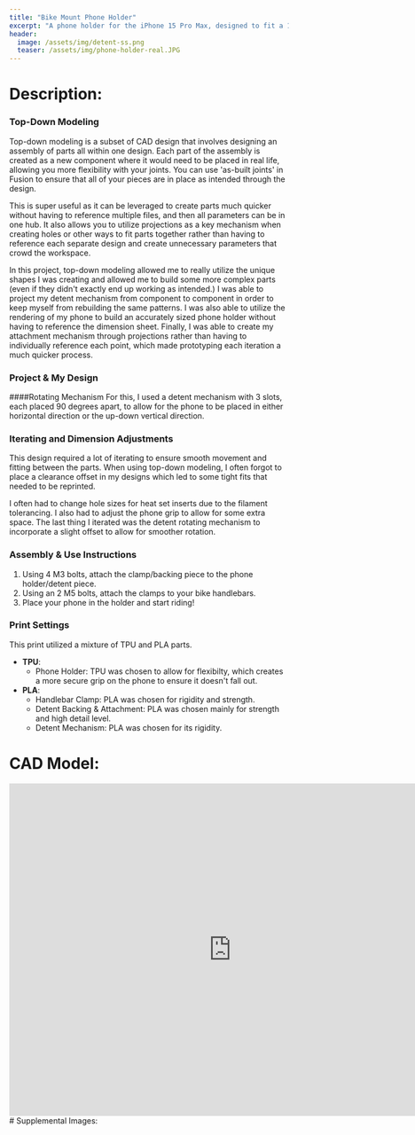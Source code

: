 ```yaml
---
title: "Bike Mount Phone Holder"
excerpt: "A phone holder for the iPhone 15 Pro Max, designed to fit a 1-inch bike handlebar. This phone holder locks into place and allows you to easily rotate your phone from vertical to horizontal on-the-go!"
header:
  image: /assets/img/detent-ss.png
  teaser: /assets/img/phone-holder-real.JPG
---
```


# Description: 

### Top-Down Modeling 

Top-down modeling is a subset of CAD design that involves designing an assembly of parts all within one design. Each part of the assembly is created as a new component where it would need to be placed in real life, allowing you more flexibility with your joints. You can use 'as-built joints' in Fusion to ensure that all of your pieces are in place as intended through the design.

This is super useful as it can be leveraged to create parts much quicker without having to reference multiple files, and then all parameters can be in one hub. It also allows you to utilize projections as a key mechanism when creating holes or other ways to fit parts together rather than having to reference each separate design and create unnecessary parameters that crowd the workspace.

In this project, top-down modeling allowed me to really utilize the unique shapes I was creating and allowed me to build some more complex parts (even if they didn't exactly end up working as intended.) I was able to project my detent mechanism from component to component in order to keep myself from rebuilding the same patterns. I was also able to utilize the rendering of my phone to build an accurately sized phone holder without having to reference the dimension sheet. Finally, I was able to create my attachment mechanism through projections rather than having to individually reference each point, which made prototyping each iteration a much quicker process.

### Project & My Design 

####Rotating Mechanism
For this, I used a detent mechanism with 3 slots, each placed 90 degrees apart, to allow for the phone to be placed in either horizontal direction or the up-down vertical direction.

### Iterating and Dimension Adjustments
This design required a lot of iterating to ensure smooth movement and fitting between the parts. When using top-down modeling, I often forgot to place a clearance offset in my designs which led to some tight fits that needed to be reprinted. 

I often had to change hole sizes for heat set inserts due to the filament tolerancing. I also had to adjust the phone grip to allow for some extra space. The last thing I iterated was the detent rotating mechanism to incorporate a slight offset to allow for smoother rotation.

### Assembly & Use Instructions
1. Using 4 M3 bolts, attach the clamp/backing piece to the phone holder/detent piece.
2.  Using an 2 M5 bolts, attach the clamps to your bike handlebars.
3. Place your phone in the holder and start riding!


### Print Settings

This print utilized a mixture of TPU and PLA parts.
 
* **TPU**: 
  * Phone Holder: TPU was chosen to allow for flexibilty, which creates a more secure grip on the phone to ensure it doesn't fall out. 
* **PLA**: 
  * Handlebar Clamp: PLA was chosen for rigidity and strength.
  * Detent Backing & Attachment: PLA was chosen mainly for strength and high detail level.
  * Detent Mechanism: PLA was chosen for its rigidity.

# CAD Model:

<iframe src="https://vanderbilt643.autodesk360.com/shares/public/SH286ddQT78850c0d8a454721c9b2610f287?mode=embed" width="800" height="600" allowfullscreen="true" webkitallowfullscreen="true" mozallowfullscreen="true"  frameborder="0"></iframe>
# Supplemental Images:

